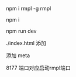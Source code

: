 npm i rmpl -g 
rmpl


npm i

npm run dev

./index.html 
添加 <script src="https://unpkg.com/react-render-tracker"></script>

添加 meta <meta name="rempl:server" content="localhost:8177" />

8177 端口对应启动rmpl端口
